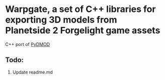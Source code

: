 # Warpgate, a set of C++ libraries for exporting 3D models from Planetside 2 Forgelight game assets

C++ port of [PyDMOD](https://github.com/ryanjsims/pydmod)

## Todo:
1. Update readme.md